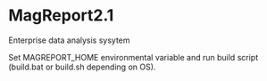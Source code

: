 # MagReport2.1


Enterprise data analysis sysytem

Set MAGREPORT_HOME environmental variable and run build script (build.bat or build.sh depending on OS).